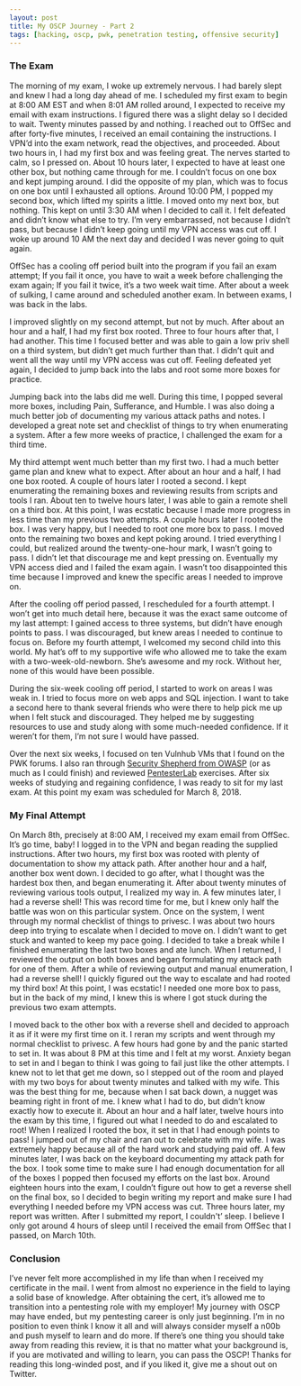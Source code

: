 ```yaml
---
layout: post
title: My OSCP Journey - Part 2
tags: [hacking, oscp, pwk, penetration testing, offensive security]
---
```


### The Exam
The morning of my exam, I woke up extremely nervous. I had barely slept and knew I had a long day ahead of me. I scheduled my first exam to begin at 8:00 AM EST and when 8:01 AM rolled around, I expected to receive my email with exam instructions. I figured there was a slight delay so I decided to wait. Twenty minutes passed by and nothing. I reached out to OffSec and after forty-five minutes, I received an email containing the instructions. I VPN’d into the exam network, read the objectives, and proceeded. About two hours in, I had my first box and was feeling great. The nerves started to calm, so I pressed on. About 10 hours later, I expected to have at least one other box, but nothing came through for me. I couldn’t focus on one box and kept jumping around. I did the opposite of my plan, which was to focus on one box until I exhausted all options. Around 10:00 PM, I popped my second box, which lifted my spirits a little. I moved onto my next box, but nothing. This kept on until 3:30 AM when I decided to call it. I felt defeated and didn’t know what else to try. I’m very embarrassed, not because I didn’t pass, but because I didn’t keep going until my VPN access was cut off. I woke up around 10 AM the next day and decided I was never going to quit again. 

OffSec has a cooling off period built into the program if you fail an exam attempt; If you fail it once, you have to wait a week before challenging the exam again; If you fail it twice, it’s a two week wait time. After about a week of sulking, I came around and scheduled another exam. In between exams, I was back in the labs.

I improved slightly on my second attempt, but not by much. After about an hour and a half, I had my first box rooted. Three to four hours after that, I had another. This time I focused better and was able to gain a low priv shell on a third system, but didn’t get much further than that. I didn’t quit and went all the way until my VPN access was cut off. Feeling defeated yet again, I decided to jump back into the labs and root some more boxes for practice. 

Jumping back into the labs did me well. During this time, I popped several more boxes, including Pain, Sufferance, and Humble. I was also doing a much better job of documenting my various attack paths and notes. I developed a great note set and checklist of things to try when enumerating a system. After a few more weeks of practice, I challenged the exam for a third time. 

My third attempt went much better than my first two. I had a much better game plan and knew what to expect. After about an hour and a half, I had one box rooted. A couple of hours later I rooted a second. I kept enumerating the remaining boxes and reviewing results from scripts and tools I ran. About ten to twelve hours later, I was able to gain a remote shell on a third box. At this point, I was ecstatic because I made more progress in less time than my previous two attempts. A couple hours later I rooted the box. I was very happy, but I needed to root one more box to pass. I moved onto the remaining two boxes and kept poking around. I tried everything I could, but realized around the twenty-one-hour mark, I wasn’t going to pass. I didn’t let that discourage me and kept pressing on. Eventually my VPN access died and I failed the exam again. I wasn’t too disappointed this time because I improved and knew the specific areas I needed to improve on.

After the cooling off period passed, I rescheduled for a fourth attempt. I won’t get into much detail here, because it was the exact same outcome of my last attempt: I gained access to three systems, but didn’t have enough points to pass. I was discouraged, but knew areas I needed to continue to focus on. Before my fourth attempt, I welcomed my second child into this world. My hat’s off to my supportive wife who allowed me to take the exam with a two-week-old-newborn. She’s awesome and my rock. Without her, none of this would have been possible.

During the six-week cooling off period, I started to work on areas I was weak in. I tried to focus more on web apps and SQL injection. I want to take a second here to thank several friends who were there to help pick me up when I felt stuck and discouraged. They helped me by suggesting resources to use and study along with some much-needed confidence. If it weren’t for them, I’m not sure I would have passed. 

Over the next six weeks, I focused on ten Vulnhub VMs that I found on the PWK forums. I also ran through [Security Shepherd from OWASP](https://www.owasp.org/index.php/OWASP_Security_Shepherd) (or as much as I could finish) and reviewed [PentesterLab](https://pentesterlab.com/exercises/web_for_pentester/course) exercises. After six weeks of studying and regaining confidence, I was ready to sit for my last exam. At this point my exam was scheduled for March 8, 2018. 

### My Final Attempt
On March 8th, precisely at 8:00 AM, I received my exam email from OffSec. It’s go time, baby! I logged in to the VPN and began reading the supplied instructions. After two hours, my first box was rooted with plenty of documentation to show my attack path. After another hour and a half, another box went down. I decided to go after, what I thought was the hardest box then, and began enumerating it. After about twenty minutes of reviewing various tools output, I realized my way in. A few minutes later, I had a reverse shell! This was record time for me, but I knew only half the battle was won on this particular system. Once on the system, I went through my normal checklist of things to privesc. I was about two hours deep into trying to escalate when I decided to move on. I didn’t want to get stuck and wanted to keep my pace going. I decided to take a break while I finished enumerating the last two boxes and ate lunch. When I returned, I reviewed the output on both boxes and began formulating my attack path for one of them. After a while of reviewing output and manual enumeration, I had a reverse shell! I quickly figured out the way to escalate and had rooted my third box! At this point, I was ecstatic! I needed one more box to pass, but in the back of my mind, I knew this is where I got stuck during the previous two exam attempts. 

I moved back to the other box with a reverse shell and decided to approach it as if it were my first time on it. I reran my scripts and went through my normal checklist to privesc. A few hours had gone by and the panic started to set in. It was about 8 PM at this time and I felt at my worst. Anxiety began to set in and I began to think I was going to fail just like the other attempts. I knew not to let that get me down, so I stepped out of the room and played with my two boys for about twenty minutes and talked with my wife. This was the best thing for me, because when I sat back down, a nugget was beaming right in front of me. I knew what I had to do, but didn’t know exactly how to execute it. About an hour and a half later, twelve hours into the exam by this time, I figured out what I needed to do and escalated to root! When I realized I rooted the box, it set in that I had enough points to pass! I jumped out of my chair and ran out to celebrate with my wife. I was extremely happy because all of the hard work and studying paid off. A few minutes later, I was back on the keyboard documenting my attack path for the box. I took some time to make sure I had enough documentation for all of the boxes I popped then focused my efforts on the last box. Around eighteen hours into the exam, I couldn’t figure out how to get a reverse shell on the final box, so I decided to begin writing my report and make sure I had everything I needed before my VPN access was cut. Three hours later, my report was written. After I submitted my report, I couldn't’ sleep. I believe I only got around 4 hours of sleep until I received the email from OffSec that I passed, on March 10th.

### Conclusion
I’ve never felt more accomplished in my life than when I received my certificate in the mail. I went from almost no experience in the field to laying a solid base of knowledge. After obtaining the cert, it’s allowed me to transition into a pentesting role with my employer! My journey with OSCP may have ended, but my pentesting career is only just beginning. I’m in no position to even think I know it all and will always consider myself a n00b and push myself to learn and do more. If there’s one thing you should take away from reading this review, it is that no matter what your background is, if you are motivated and willing to learn, you can pass the OSCP! Thanks for reading this long-winded post, and if you liked it, give me a shout out on Twitter.
